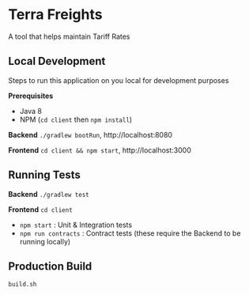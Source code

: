 # Terra Freights
A tool that helps maintain Tariff Rates

## Local Development
Steps to run this application on you local for development purposes

**Prerequisites** 
 - Java 8
 - NPM (`cd client` then `npm install`)

**Backend** `./gradlew bootRun`, http://localhost:8080

**Frontend** `cd client && npm start`, http://localhost:3000

## Running Tests

**Backend** `./gradlew test`

**Frontend**  `cd client`
 - `npm start` : Unit & Integration tests
 - `npm run contracts` : Contract tests (these require the Backend to be running locally)

## Production Build
```build.sh```

